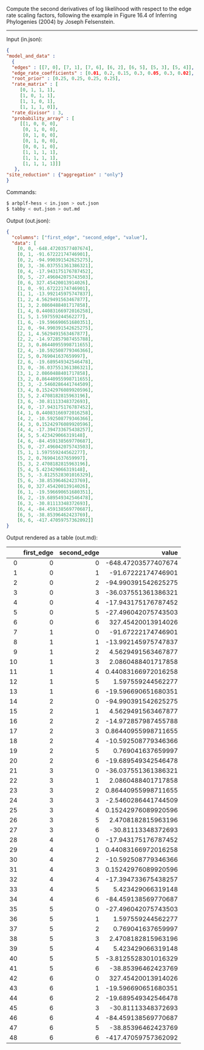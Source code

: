 Compute the second derivatives of log likelihood with respect to
the edge rate scaling factors, following the example in Figure 16.4 of
Inferring Phylogenies (2004) by Joseph Felsenstein.

---

Input (in.json):
```json
{
"model_and_data" :
  {
  "edges" : [[7, 0], [7, 1], [7, 6], [6, 2], [6, 5], [5, 3], [5, 4]],
  "edge_rate_coefficients" : [0.01, 0.2, 0.15, 0.3, 0.05, 0.3, 0.02],
  "root_prior" : [0.25, 0.25, 0.25, 0.25],
  "rate_matrix" : [
	 [0, 1, 1, 1],
	 [1, 0, 1, 1],
	 [1, 1, 0, 1],
	 [1, 1, 1, 0]],
  "rate_divisor" : 3,
  "probability_array" : [
	 [[1, 0, 0, 0],
	  [0, 1, 0, 0],
	  [0, 1, 0, 0],
	  [0, 1, 0, 0],
	  [0, 0, 1, 0],
	  [1, 1, 1, 1],
	  [1, 1, 1, 1],
	  [1, 1, 1, 1]]]
   },
"site_reduction" : {"aggregation" : "only"}
}
```

Commands:
```bash
$ arbplf-hess < in.json > out.json
$ tabby < out.json > out.md
```

Output (out.json):
```json
{
  "columns": ["first_edge", "second_edge", "value"],
  "data": [
    [0, 0, -648.47203577407674],
    [0, 1, -91.67222174746901],
    [0, 2, -94.990391542625275],
    [0, 3, -36.037551361386321],
    [0, 4, -17.943175176787452],
    [0, 5, -27.496042075743503],
    [0, 6, 327.45420013914026],
    [1, 0, -91.67222174746901],
    [1, 1, -13.992145975747837],
    [1, 2, 4.5629491563467877],
    [1, 3, 2.0860488401717858],
    [1, 4, 0.44083166972016258],
    [1, 5, 1.597559244562277],
    [1, 6, -19.596690651680351],
    [2, 0, -94.990391542625275],
    [2, 1, 4.5629491563467877],
    [2, 2, -14.972857987455788],
    [2, 3, 0.86440955998711655],
    [2, 4, -10.592508779346366],
    [2, 5, 0.769041637659997],
    [2, 6, -19.689549342546478],
    [3, 0, -36.037551361386321],
    [3, 1, 2.0860488401717858],
    [3, 2, 0.86440955998711655],
    [3, 3, -2.5460286441744509],
    [3, 4, 0.15242976089920596],
    [3, 5, 2.4708182815963196],
    [3, 6, -30.81113348372693],
    [4, 0, -17.943175176787452],
    [4, 1, 0.44083166972016258],
    [4, 2, -10.592508779346366],
    [4, 3, 0.15242976089920596],
    [4, 4, -17.394733675438257],
    [4, 5, 5.423429066319148],
    [4, 6, -84.459138569770687],
    [5, 0, -27.496042075743503],
    [5, 1, 1.597559244562277],
    [5, 2, 0.769041637659997],
    [5, 3, 2.4708182815963196],
    [5, 4, 5.423429066319148],
    [5, 5, -3.8125528301016329],
    [5, 6, -38.85396462423769],
    [6, 0, 327.45420013914026],
    [6, 1, -19.596690651680351],
    [6, 2, -19.689549342546478],
    [6, 3, -30.81113348372693],
    [6, 4, -84.459138569770687],
    [6, 5, -38.85396462423769],
    [6, 6, -417.47059757362092]]
}
```

Output rendered as a table (out.md):

|    |   first_edge |   second_edge |                  value |
|---:|-------------:|--------------:|-----------------------:|
|  0 |            0 |             0 | -648.47203577407674    |
|  1 |            0 |             1 |  -91.67222174746901    |
|  2 |            0 |             2 |  -94.990391542625275   |
|  3 |            0 |             3 |  -36.037551361386321   |
|  4 |            0 |             4 |  -17.943175176787452   |
|  5 |            0 |             5 |  -27.496042075743503   |
|  6 |            0 |             6 |  327.45420013914026    |
|  7 |            1 |             0 |  -91.67222174746901    |
|  8 |            1 |             1 |  -13.992145975747837   |
|  9 |            1 |             2 |    4.5629491563467877  |
| 10 |            1 |             3 |    2.0860488401717858  |
| 11 |            1 |             4 |    0.44083166972016258 |
| 12 |            1 |             5 |    1.597559244562277   |
| 13 |            1 |             6 |  -19.596690651680351   |
| 14 |            2 |             0 |  -94.990391542625275   |
| 15 |            2 |             1 |    4.5629491563467877  |
| 16 |            2 |             2 |  -14.972857987455788   |
| 17 |            2 |             3 |    0.86440955998711655 |
| 18 |            2 |             4 |  -10.592508779346366   |
| 19 |            2 |             5 |    0.769041637659997   |
| 20 |            2 |             6 |  -19.689549342546478   |
| 21 |            3 |             0 |  -36.037551361386321   |
| 22 |            3 |             1 |    2.0860488401717858  |
| 23 |            3 |             2 |    0.86440955998711655 |
| 24 |            3 |             3 |   -2.5460286441744509  |
| 25 |            3 |             4 |    0.15242976089920596 |
| 26 |            3 |             5 |    2.4708182815963196  |
| 27 |            3 |             6 |  -30.81113348372693    |
| 28 |            4 |             0 |  -17.943175176787452   |
| 29 |            4 |             1 |    0.44083166972016258 |
| 30 |            4 |             2 |  -10.592508779346366   |
| 31 |            4 |             3 |    0.15242976089920596 |
| 32 |            4 |             4 |  -17.394733675438257   |
| 33 |            4 |             5 |    5.423429066319148   |
| 34 |            4 |             6 |  -84.459138569770687   |
| 35 |            5 |             0 |  -27.496042075743503   |
| 36 |            5 |             1 |    1.597559244562277   |
| 37 |            5 |             2 |    0.769041637659997   |
| 38 |            5 |             3 |    2.4708182815963196  |
| 39 |            5 |             4 |    5.423429066319148   |
| 40 |            5 |             5 |   -3.8125528301016329  |
| 41 |            5 |             6 |  -38.85396462423769    |
| 42 |            6 |             0 |  327.45420013914026    |
| 43 |            6 |             1 |  -19.596690651680351   |
| 44 |            6 |             2 |  -19.689549342546478   |
| 45 |            6 |             3 |  -30.81113348372693    |
| 46 |            6 |             4 |  -84.459138569770687   |
| 47 |            6 |             5 |  -38.85396462423769    |
| 48 |            6 |             6 | -417.47059757362092    |
